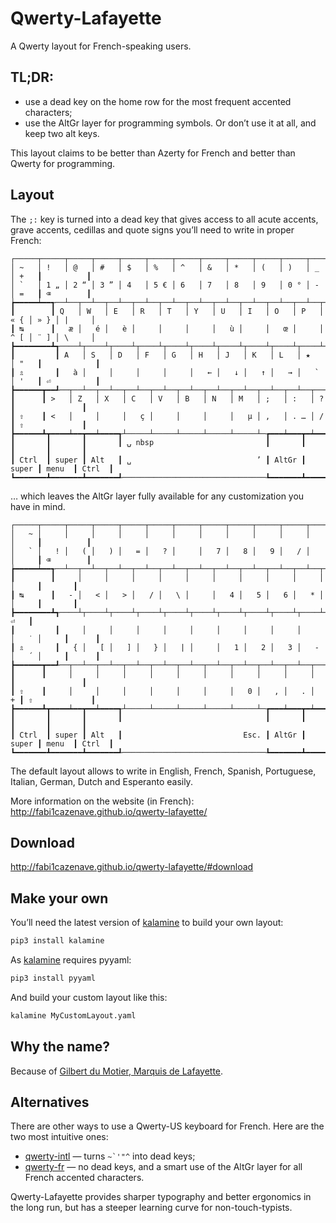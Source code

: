 Qwerty-Lafayette
================

A Qwerty layout for French-speaking users.

TL;DR:
------

* use a dead key on the home row for the most frequent accented characters;
* use the AltGr layer for programming symbols. Or don’t use it at all, and keep two alt keys.

This layout claims to be better than Azerty for French and better than Qwerty for programming.

Layout
------

The `;:` key is turned into a dead key that gives access to all acute accents, grave accents, cedillas and quote signs you’ll need to write in proper French:
```
┌─────┬─────┬─────┬─────┬─────┬─────┬─────┬─────┬─────┬─────┬─────┬─────┬─────┲━━━━━━━━━━┓
│ ~   │ !   │ @   │ #   │ $   │ %   │ ^   │ &   │ *   │ (   │ )   │ _   │ +   ┃          ┃
│ `   │ 1 „ │ 2 “ │ 3 ” │ 4   │ 5 € │ 6   │ 7   │ 8   │ 9   │ 0 ° │ -   │ =   ┃ ⌫        ┃
┢━━━━━┷━━┱──┴──┬──┴──┬──┴──┬──┴──┬──┴──┬──┴──┬──┴──┬──┴──┬──┴──┬──┴──┬──┴──┬──┺━━┯━━━━━━━┩
┃        ┃ Q   │ W   │ E   │ R   │ T   │ Y   │ U   │ I   │ O   │ P   │ « { │ » } │ |     │
┃ ↹      ┃   æ │   é │   è │     │     │     │   ù │     │   œ │     │ ^ [ │ ¨ ] │ \     │
┣━━━━━━━━┻┱────┴┬────┴┬────┴┬────┴┬────┴┬────┴┬────┴┬────┴┬────┴┬────┴┬────┴┲━━━━┷━━━━━━━┪
┃         ┃ A   │ S   │ D   │ F   │ G   │ H   │ J   │ K   │ L   │ ★   │ "   ┃            ┃
┃ ⇬       ┃   à │     │     │     │     │   ← │   ↓ │   ↑ │   → │   ` │ '   ┃ ⏎          ┃
┣━━━━━━┳━━┹──┬──┴──┬──┴──┬──┴──┬──┴──┬──┴──┬──┴──┬──┴──┬──┴──┬──┴──┬──┴──┲━━┻━━━━━━━━━━━━┫
┃      ┃ >   │ Z   │ X   │ C   │ V   │ B   │ N   │ M   │ ;   │ :   │ ?   ┃               ┃
┃ ⇧    ┃ <   │     │     │   ç │     │     │     │   µ │ ,   │ . … │ /   ┃ ⇧             ┃
┣━━━━━━┻┳━━━━┷━━┳━━┷━━━━┱┴─────┴─────┴─────┴─────┴─────┴─┲━━━┷━━━┳━┷━━━━━╋━━━━━━━┳━━━━━━━┫
┃       ┃       ┃       ┃ ⍽ nbsp                         ┃       ┃       ┃       ┃       ┃
┃ Ctrl  ┃ super ┃ Alt   ┃ ␣                            ’ ┃ AltGr ┃ super ┃ menu  ┃ Ctrl  ┃
┗━━━━━━━┻━━━━━━━┻━━━━━━━┹────────────────────────────────┺━━━━━━━┻━━━━━━━┻━━━━━━━┻━━━━━━━┛
```

… which leaves the AltGr layer fully available for any customization you have in mind.
```
┌─────┬─────┬─────┬─────┬─────┬─────┬─────┬─────┬─────┬─────┬─────┬─────┬─────┲━━━━━━━━━━┓
│   ~ │     │     │     │     │     │     │     │     │     │     │     │     ┃          ┃
│   ` │   ! │   ( │   ) │   = │   ? │     │   7 │   8 │   9 │   / │     │     ┃ ⌫        ┃
┢━━━━━┷━━┱──┴──┬──┴──┬──┴──┬──┴──┬──┴──┬──┴──┬──┴──┬──┴──┬──┴──┬──┴──┬──┴──┬──┺━━┳━━━━━━━┫
┃        ┃     │     │     │     │     │     │     │     │     │     │     │     ┃       ┃
┃ ↹      ┃   - │   < │   > │   / │   \ │     │   4 │   5 │   6 │   * │     │     ┃       ┃
┣━━━━━━━━┻┱────┴┬────┴┬────┴┬────┴┬────┴┬────┴┬────┴┬────┴┬────┴┬────┴┬────┴┬────┺┓  ⏎   ┃
┃         ┃     │     │     │     │     │     │     │     │     │     │   ˙ │     ┃      ┃
┃ ⇬       ┃   { │   [ │   ] │   } │   | │     │   1 │   2 │   3 │   - │   ´ │     ┃      ┃
┣━━━━━━┳━━┹──┬──┴──┬──┴──┬──┴──┬──┴──┬──┴──┬──┴──┬──┴──┬──┴──┬──┴──┬──┴──┲━━┷━━━━━┻━━━━━━┫
┃      ┃     │     │     │     │     │     │     │     │     │     │     ┃               ┃
┃ ⇧    ┃     │     │     │     │     │     │     │   0 │   , │   . │   + ┃ ⇧             ┃
┣━━━━━━┻┳━━━━┷━━┳━━┷━━━━┱┴─────┴─────┴─────┴─────┴─────┴─┲━━━┷━━━┳━┷━━━━━╋━━━━━━━┳━━━━━━━┫
┃       ┃       ┃       ┃                                ┃       ┃       ┃       ┃       ┃
┃ Ctrl  ┃ super ┃ Alt   ┃                           Esc. ┃ AltGr ┃ super ┃ menu  ┃ Ctrl  ┃
┗━━━━━━━┻━━━━━━━┻━━━━━━━┹────────────────────────────────┺━━━━━━━┻━━━━━━━┻━━━━━━━┻━━━━━━━┛
```

The default layout allows to write in English, French, Spanish, Portuguese, Italian, German, Dutch and Esperanto easily.

More information on the website (in French): http://fabi1cazenave.github.io/qwerty-lafayette/

Download
--------

http://fabi1cazenave.github.io/qwerty-lafayette/#download

Make your own
-------------

You’ll need the latest version of [kalamine](https://github.com/fabi1cazenave/kalamine) to build your own layout:

```bash
pip3 install kalamine
```

As [kalamine](https://github.com/fabi1cazenave/kalamine) requires pyyaml:

```bash
pip3 install pyyaml
```

And build your custom layout like this:

```bash
kalamine MyCustomLayout.yaml
```

Why the name?
-------------

Because of [Gilbert du Motier, Marquis de Lafayette](https://en.wikipedia.org/wiki/Gilbert_du_Motier,_Marquis_de_Lafayette).

Alternatives
------------

There are other ways to use a Qwerty-US keyboard for French. Here are the two most intuitive ones:

* [qwerty-intl](https://en.wikipedia.org/wiki/QWERTY#US-International) — turns ``~`'"^`` into dead keys;
* [qwerty-fr](http://marin.jb.free.fr/qwerty-fr/) — no dead keys, and a smart use of the AltGr layer for all French accented characters.

Qwerty-Lafayette provides sharper typography and better ergonomics in the long run, but has a steeper learning curve for non-touch-typists.

